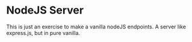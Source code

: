 # NodeJS Server
This is just an exercise to make a vanilla nodeJS endpoints. A server like express.js, but in pure vanilla.
